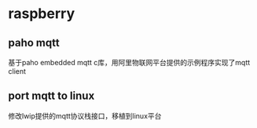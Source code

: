 # raspberry

## paho mqtt
基于paho embedded mqtt c库，用阿里物联网平台提供的示例程序实现了mqtt client

## port mqtt to linux
修改lwip提供的mqtt协议栈接口，移植到linux平台


